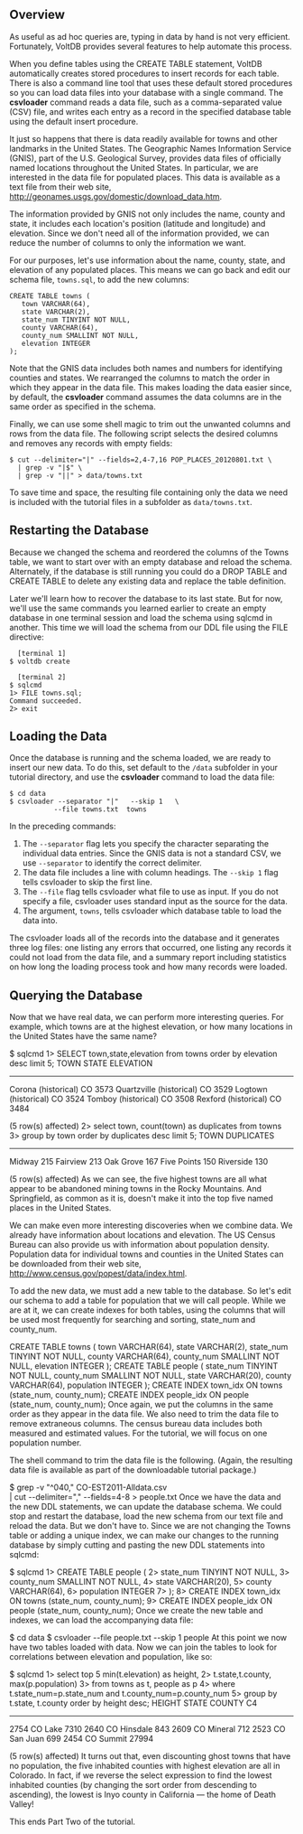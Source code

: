 <!--
{
"name" : "creating",
"version" : "0.1",
"title" : "Loading and Managing Data",
"description": "In VoltDB you define your database schema using SQL data definition language (DDL) statements just like other SQL databases.",
"freshnessDate" : 2015-07-08,
"homepage" : "http://docs.voltdb.com/tutorial/",
"license" : "All Rights Reserved"
}
-->

<!-- @section -->

## Overview

As useful as ad hoc queries are, typing in data by hand is not very efficient. Fortunately, VoltDB provides several features to help automate this process.

When you define tables using the CREATE TABLE statement, VoltDB automatically creates stored procedures to insert records for each table. There is also a command line tool that uses these default stored procedures so you can load data files into your database with a single command. The **csvloader** command reads a data file, such as a comma-separated value (CSV) file, and writes each entry as a record in the specified database table using the default insert procedure.

It just so happens that there is data readily available for towns and other landmarks in the United States. The Geographic Names Information Service (GNIS), part of the U.S. Geological Survey, provides data files of officially named locations throughout the United States. In particular, we are interested in the data file for populated places. This data is available as a text file from their web site, http://geonames.usgs.gov/domestic/download_data.htm. 

<!-- @link, "url" : "http://geonames.usgs.gov/domestic/download_data.htm", "text": "Download data from GNIS" -->

<!-- @task, "text" : "Download data from GNIS."-->

The information provided by GNIS not only includes the name, county and state, it includes each location's position (latitude and longitude) and elevation. Since we don't need all of the information provided, we can reduce the number of columns to only the information we want.

For our purposes, let's use information about the name, county, state, and elevation of any populated places. This means we can go back and edit our schema file, `towns.sql`, to add the new columns:

```
CREATE TABLE towns (
   town VARCHAR(64),
   state VARCHAR(2),
   state_num TINYINT NOT NULL,
   county VARCHAR(64),
   county_num SMALLINT NOT NULL,
   elevation INTEGER
);
```

Note that the GNIS data includes both names and numbers for identifying counties and states. We rearranged the columns to match the order in which they appear in the data file. This makes loading the data easier since, by default, the **csvloader** command assumes the data columns are in the same order as specified in the schema.

Finally, we can use some shell magic to trim out the unwanted columns and rows from the data file. The following script selects the desired columns and removes any records with empty fields:

```
$ cut --delimiter="|" --fields=2,4-7,16 POP_PLACES_20120801.txt \
  | grep -v "|$" \
  | grep -v "||" > data/towns.txt
```

To save time and space, the resulting file containing only the data we need is included with the tutorial files in a subfolder as `data/towns.txt`.

<!-- @task, "text" : "Save the data into data/towns.txt using the script provided."-->

## Restarting the Database

Because we changed the schema and reordered the columns of the Towns table, we want to start over with an empty database and reload the schema. Alternately, if the database is still running you could do a DROP TABLE and CREATE TABLE to delete any existing data and replace the table definition.

Later we'll learn how to recover the database to its last state. But for now, we'll use the same commands you learned earlier to create an empty database in one terminal session and load the schema using sqlcmd in another. This time we will load the schema from our DDL file using the FILE directive:

```
  [terminal 1]
$ voltdb create

  [terminal 2]
$ sqlcmd
1> FILE towns.sql;
Command succeeded.
2> exit
```

<!-- @task, "text" : "Restart the database."-->

## Loading the Data

Once the database is running and the schema loaded, we are ready to insert our new data. To do this, set default to the `/data` subfolder in your tutorial directory, and use the **csvloader** command to load the data file:

```
$ cd data
$ csvloader --separator "|"   --skip 1   \
           --file towns.txt  towns
```

In the preceding commands:

1. The `--separator` flag lets you specify the character separating the individual data entries. Since the GNIS data is not a standard CSV, we use `--separator` to identify the correct delimiter.
2. The data file includes a line with column headings. The `--skip 1` flag tells csvloader to skip the first line.
3. The `--file` flag tells csvloader what file to use as input. If you do not specify a file, csvloader uses standard input as the source for the data.
4. The argument, `towns`, tells csvloader which database table to load the data into.

The csvloader loads all of the records into the database and it generates three log files: one listing any errors that occurred, one listing any records it could not load from the data file, and a summary report including statistics on how long the loading process took and how many records were loaded.

<!-- @task, "text" : "Insert the new data."-->

## Querying the Database
Now that we have real data, we can perform more interesting queries. For example, which towns are at the highest elevation, or how many locations in the United States have the same name?

$ sqlcmd
1> SELECT town,state,elevation from towns order by elevation desc limit 5;
TOWN                      STATE  ELEVATION
------------------------- ------ ----------
Corona (historical)       CO           3573
Quartzville (historical)  CO           3529
Logtown (historical)      CO           3524
Tomboy (historical)       CO           3508
Rexford (historical)      CO           3484


(5 row(s) affected)
2> select town, count(town) as duplicates from towns
3> group by town order by duplicates desc limit 5;
TOWN            DUPLICATES
--------------- -----------
Midway                  215
Fairview                213
Oak Grove               167
Five Points             150
Riverside               130


(5 row(s) affected)
As we can see, the five highest towns are all what appear to be abandoned mining towns in the Rocky Mountains. And Springfield, as common as it is, doesn't make it into the top five named places in the United States.

We can make even more interesting discoveries when we combine data. We already have information about locations and elevation. The US Census Bureau can also provide us with information about population density. Population data for individual towns and counties in the United States can be downloaded from their web site, http://www.census.gov/popest/data/index.html.

To add the new data, we must add a new table to the database. So let's edit our schema to add a table for population that we will call people. While we are at it, we can create indexes for both tables, using the columns that will be used most frequently for searching and sorting, state_num and county_num.

CREATE TABLE towns (
   town VARCHAR(64),
   state VARCHAR(2),
   state_num TINYINT NOT NULL,
   county VARCHAR(64),
   county_num SMALLINT NOT NULL,
   elevation INTEGER
);
CREATE TABLE people (
  state_num TINYINT NOT NULL,
  county_num SMALLINT NOT NULL,
  state VARCHAR(20),
  county VARCHAR(64),
  population INTEGER
);
CREATE INDEX town_idx ON towns (state_num, county_num);
CREATE INDEX people_idx ON people (state_num, county_num);
Once again, we put the columns in the same order as they appear in the data file. We also need to trim the data file to remove extraneous columns. The census bureau data includes both measured and estimated values. For the tutorial, we will focus on one population number.

The shell command to trim the data file is the following. (Again, the resulting data file is available as part of the downloadable tutorial package.)

$ grep -v "^040," CO-EST2011-Alldata.csv \
     | cut --delimiter="," --fields=4-8  > people.txt
Once we have the data and the new DDL statements, we can update the database schema. We could stop and restart the database, load the new schema from our text file and reload the data. But we don't have to. Since we are not changing the Towns table or adding a unique index, we can make our changes to the running database by simply cutting and pasting the new DDL statements into sqlcmd:

$ sqlcmd
1> CREATE TABLE people (
2>  state_num TINYINT NOT NULL,
3>  county_num SMALLINT NOT NULL,
4>  state VARCHAR(20),
5>  county VARCHAR(64),
6>  population INTEGER
7> );
8> CREATE INDEX town_idx ON towns (state_num, county_num);
9> CREATE INDEX people_idx ON people (state_num, county_num);
Once we create the new table and indexes, we can load the accompanying data file:

$ cd data
$ csvloader --file people.txt --skip 1 people
At this point we now have two tables loaded with data. Now we can join the tables to look for correlations between elevation and population, like so:

$ sqlcmd
1> select top 5 min(t.elevation) as height,
2> t.state,t.county, max(p.population)
3> from towns as t, people as p
4> where t.state_num=p.state_num and t.county_num=p.county_num
5> group by t.state, t.county order by height desc;
HEIGHT  STATE  COUNTY    C4
------- ------ --------- ------
   2754 CO     Lake        7310
   2640 CO     Hinsdale     843
   2609 CO     Mineral      712
   2523 CO     San Juan     699
   2454 CO     Summit     27994

(5 row(s) affected)
It turns out that, even discounting ghost towns that have no population, the five inhabited counties with highest elevation are all in Colorado. In fact, if we reverse the select expression to find the lowest inhabited counties (by changing the sort order from descending to ascending), the lowest is Inyo county in California — the home of Death Valley!

This ends Part Two of the tutorial.
